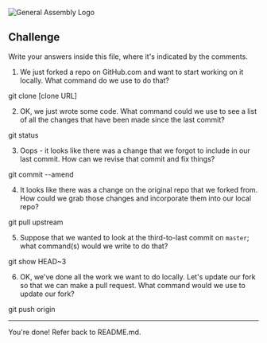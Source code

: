 ![General Assembly Logo](http://i.imgur.com/ke8USTq.png)

## Challenge

Write your answers inside this file, where it's indicated by the comments.

1. We just forked a repo on GitHub.com and want to start working on it locally. What command do we use to do that?

<!-- Answer Starts Here -->
git clone [clone URL]

<!-- Answer Ends Here -->

2. OK, we just wrote some code. What command could we use to see a list of all the changes that have been made since the last commit?

<!-- Answer Starts Here -->
git status
<!-- Answer Ends Here -->

3. Oops - it looks like there was a change that we forgot to include in our last commit. How can we revise that commit and fix things?

<!-- Answer Starts Here -->
git commit --amend
<!-- Answer Ends Here -->

4. It looks like there was a change on the original repo that we forked from. How could we grab those changes and incorporate them into our local repo?

<!-- Answer Starts Here -->
git pull upstream
<!-- Answer Ends Here -->

5. Suppose that we wanted to look at the third-to-last commit on `master`; what command(s) would we write to do that?

<!-- Answer Starts Here -->
git show HEAD~3
<!-- Answer Ends Here -->

6. OK, we've done all the work we want to do locally. Let's update our fork so that we can make a pull request. What command would we use to update our fork?

<!-- Answer Starts Here -->
git push origin
<!-- Answer Ends Here -->

<hr>

You're done! Refer back to README.md.
